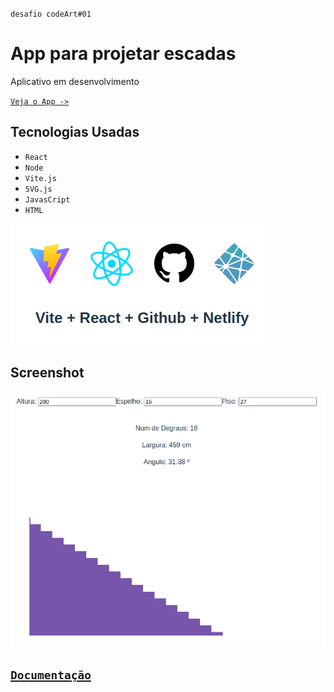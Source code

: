 `desafio codeArt#01`
# App para projetar escadas #
Aplicativo em desenvolvimento

[`Veja o App ->`](https://app-escadas-codeart.netlify.app/)

## Tecnologias Usadas ##
- `React`
- `Node`
- `Vite.js`
- `SVG.js`
- `JavasCript`
- `HTML`

![Logos das Tecnologias usadas](/docs/src/tecnologias.png "Tecnologies")

## Screenshot ##
![Um formulario com tres entradas, alguns resultados e uma escada roxa em 2D](/docs/src/screenshots/screenshot_01.png "Screenshot_01")

## [`Documentação`](/docs) ##